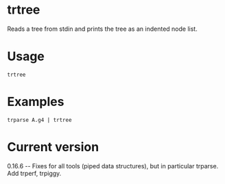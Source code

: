 # trtree

Reads a tree from stdin and prints the tree as an indented node list.

# Usage

    trtree

# Examples

    trparse A.g4 | trtree

# Current version

0.16.6 -- Fixes for all tools (piped data structures), but in particular trparse. Add trperf, trpiggy.
